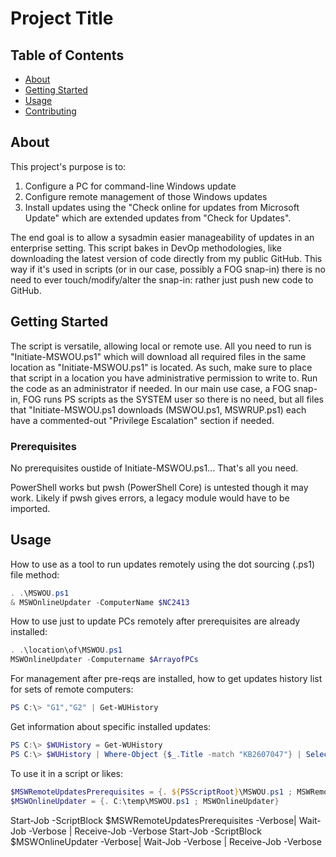 # Project Title

## Table of Contents

- [About](#about)
- [Getting Started](#getting_started)
- [Usage](#usage)
- [Contributing](../CONTRIBUTING.md)

## About <a name = "about"></a>

This project's purpose is to:
1. Configure a PC for command-line Windows update
2. Configure remote management of those Windows updates
3. Install updates using the "Check online for updates from Microsoft Update" 
   which are extended updates from "Check for Updates".

The end goal is to allow a sysadmin easier manageability of updates in an enterprise setting.
This script bakes in DevOp methodologies, like downloading the latest version of code directly
from my public GitHub. This way if it's used in scripts (or in our case, possibly a FOG snap-in)
there is no need to ever touch/modify/alter the snap-in: rather just push new code to GitHub.

## Getting Started <a name = "getting_started"></a>

The script is versatile, allowing local or remote use. All you need to run is "Initiate-MSWOU.ps1" 
which will download all required files in the same location as "Initiate-MSWOU.ps1" is located.
As such, make sure to place that script in a location you have administrative permission to
write to. Run the code as an administrator if needed. In our main use case, a FOG snap-in, FOG
runs PS scripts as the SYSTEM user so there is no need, but all files that "Initiate-MSWOU.ps1
downloads (MSWOU.ps1, MSWRUP.ps1) each have a commented-out "Privilege Escalation" section if needed.

### Prerequisites

No prerequisites oustide of Initiate-MSWOU.ps1... That's all you need.

PowerShell works but pwsh (PowerShell Core) is untested though it may work.
Likely if pwsh gives errors, a legacy module would have to be imported.


## Usage <a name = "usage"></a>

How to use as a tool to run updates remotely using the dot sourcing (.ps1) file method:
```powershell
. .\MSWOU.ps1 
& MSWOnlineUpdater -ComputerName $NC2413 
```

How to use just to update PCs remotely after prerequisites are already installed:

```powershell
. .\location\of\MSWOU.ps1
MSWOnlineUpdater -Computername $ArrayofPCs
```
For management after pre-reqs are installed, how to get updates history list for sets of remote computers:

```powershell
PS C:\> "G1","G2" | Get-WUHistory
```

Get information about specific installed updates:

```powershell
PS C:\> $WUHistory = Get-WUHistory
PS C:\> $WUHistory | Where-Object {$_.Title -match "KB2607047"} | Select-Object *
```

To use it in a script or likes:

```powershell
$MSWRemoteUpdatesPrerequisites = {. ${PSScriptRoot}\MSWOU.ps1 ; MSWRemoteUpdatesPrerequisites}
$MSWOnlineUpdater = {. C:\temp\MSWOU.ps1 ; MSWOnlineUpdater}
```

Start-Job -ScriptBlock $MSWRemoteUpdatesPrerequisites -Verbose| Wait-Job -Verbose | Receive-Job -Verbose
Start-Job -ScriptBlock $MSWOnlineUpdater -Verbose| Wait-Job -Verbose | Receive-Job -Verbose